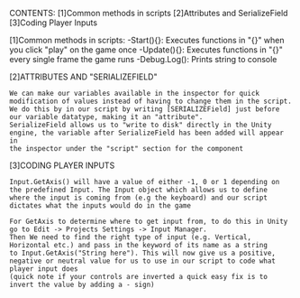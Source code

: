 CONTENTS:
    [1]Common methods in scripts
    [2]Attributes and SerializeField
    [3]Coding Player Inputs


[1]Common methods in scripts:
    -Start(){}: Executes functions in "{}" when you click "play" on the game once
    -Update(){}: Executes functions in "{}" every single frame the game runs
    -Debug.Log(): Prints string to console


[2]ATTRIBUTES AND "SERIALIZEFIELD"

    We can make our variables available in the inspector for quick modification of values instead of having to change them in the script.
    We do this by in our script by writing [SERIALIZEField] just before our variable datatype, making it an "attribute". 
    SerializeField allows us to "write to disk" directly in the Unity engine, the variable after SerializeField has been added will appear in 
    the inspector under the "script" section for the component


[3]CODING PLAYER INPUTS

    Input.GetAxis() will have a value of either -1, 0 or 1 depending on the predefined Input. The Input object which allows us to define 
    where the input is coming from (e.g the keyboard) and our script dictates what the inputs would do in the game

    For GetAxis to determine where to get input from, to do this in Unity go to Edit -> Projects Settings -> Input Manager.
    Then We need to find the right type of input (e.g. Vertical, Horizontal etc.) and pass in the keyword of its name as a string
    to Input.GetAxis("String here"). This will now give us a positive, negative or neutral value for us to use in our script to code what player input does
    (quick note if your controls are inverted a quick easy fix is to invert the value by adding a - sign)

    